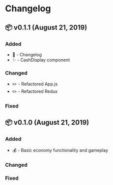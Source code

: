 # Changelog

## 📦 v0.1.1 (August 21, 2019)

### Added

* 📝 - Changelog
* ✨ - CashDisplay component

### Changed

* ✏️ - Refactored App.js
* ✏️ - Refactored Redux

### Fixed

## 📦 v0.1.0 (August 21, 2019)

### Added

* 💰 - Basic economy functionality and gameplay

### Changed

### Fixed

